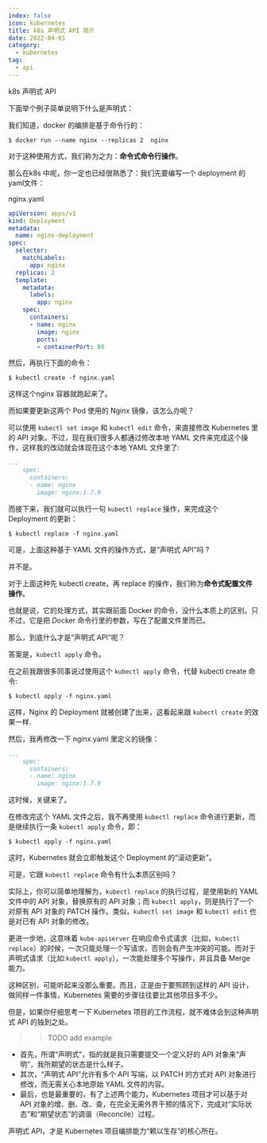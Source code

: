 ```yaml
---
index: false
icon: kubernetes
title: k8s 声明式 API 简介
date: 2022-04-01
category:
  - kubernetes
tag:
  - api
---
```

k8s 声明式 API

下面举个例子简单说明下什么是声明式：



我们知道，docker 的编排是基于命令行的：



```shell
$ docker run --name nginx --replicas 2  nginx
```

对于这种使用方式，我们称为之为：**命令式命令行操作**。



那么在k8s 中呢，你一定也已经很熟悉了：我们先要编写一个 deployment 的yaml文件：

nginx.yaml

```yaml
apiVersion: apps/v1
kind: Deployment
metadata:
  name: nginx-deployment
spec:
  selector:
    matchLabels:
      app: nginx
  replicas: 2
  template:
    metadata:
      labels:
        app: nginx
    spec:
      containers:
      - name: nginx
        image: nginx
        ports:
        - containerPort: 80
```



然后，再执行下面的命令：

```shell
$ kubectl create -f nginx.yaml
```



这样这个nginx 容器就跑起来了。



而如果要更新这两个 Pod 使用的 Nginx 镜像，该怎么办呢？

可以使用 `kubectl set image` 和 `kubectl edit` 命令，来直接修改 Kubernetes 里的 API 对象。不过，现在我们很多人都通过修改本地 YAML 文件来完成这个操作，这样我的改动就会体现在这个本地 YAML 文件里了:



```yaml
...
    spec:
      containers:
      - name: nginx
        image: nginx:1.7.9
```



而接下来，我们就可以执行一句 `kubectl replace` 操作，来完成这个 Deployment 的更新：



```shell
$ kubectl replace -f nginx.yaml
```



可是，上面这种基于 YAML 文件的操作方式，是“声明式 API”吗 ?

并不是。

对于上面这种先 kubectl create，再 replace 的操作，我们称为**命令式配置文件操作**。



也就是说，它的处理方式，其实跟前面 Docker 的命令，没什么本质上的区别。只不过，它是把 Docker 命令行里的参数，写在了配置文件里而已。



那么，到底什么才是“声明式 API”呢？



答案是，`kubectl apply` 命令。



在之前我跟很多同事说过使用这个 `kubectl apply` 命令，代替 kubectl create 命令:



```shell
$ kubectl apply -f nginx.yaml
```



这样，Nginx 的 Deployment 就被创建了出来，这看起来跟 `kubectl create` 的效果一样.



然后，我再修改一下 nginx.yaml 里定义的镜像：



```yaml
...
    spec:
      containers:
      - name: nginx
        image: nginx:1.7.9
```



这时候，关键来了。

在修改完这个 YAML 文件之后，我不再使用 `kubectl replace` 命令进行更新，而是继续执行一条 `kubectl apply` 命令，即：



```shell
$ kubectl apply -f nginx.yaml
```



这时，Kubernetes 就会立即触发这个 Deployment 的“滚动更新”。



可是，它跟 `kubectl replace` 命令有什么本质区别吗？



实际上，你可以简单地理解为，`kubectl replace` 的执行过程，是使用新的 YAML 文件中的 API 对象，替换原有的 API 对象；而 `kubectl apply`，则是执行了一个对原有 API 对象的 PATCH 操作。类似，`kubectl set image` 和 `kubectl edit` 也是对已有 API 对象的修改。



更进一步地，这意味着 `kube-apiserver` 在响应命令式请求（比如，`kubectl replace`）的时候，一次只能处理一个写请求，否则会有产生冲突的可能。而对于声明式请求（比如:`kubectl apply`），一次能处理多个写操作，并且具备 Merge 能力。



这种区别，可能听起来没那么重要。而且，正是由于要照顾到这样的 API 设计，做同样一件事情，Kubernetes 需要的步骤往往要比其他项目多不少。



但是，如果你仔细思考一下 Kubernetes 项目的工作流程，就不难体会到这种声明式 API 的独到之处。



> > TODO add example



- 首先，所谓“声明式”，指的就是我只需要提交一个定义好的 API 对象来“声明”，我所期望的状态是什么样子。
- 其次，“声明式 API”允许有多个 API 写端，以 PATCH 的方式对 API 对象进行修改，而无需关心本地原始 YAML 文件的内容。
- 最后，也是最重要的，有了上述两个能力，Kubernetes 项目才可以基于对 API 对象的增、删、改、查，在完全无需外界干预的情况下，完成对“实际状态”和“期望状态”的调谐（Reconcile）过程。



声明式 API，才是 Kubernetes 项目编排能力“赖以生存”的核心所在。








